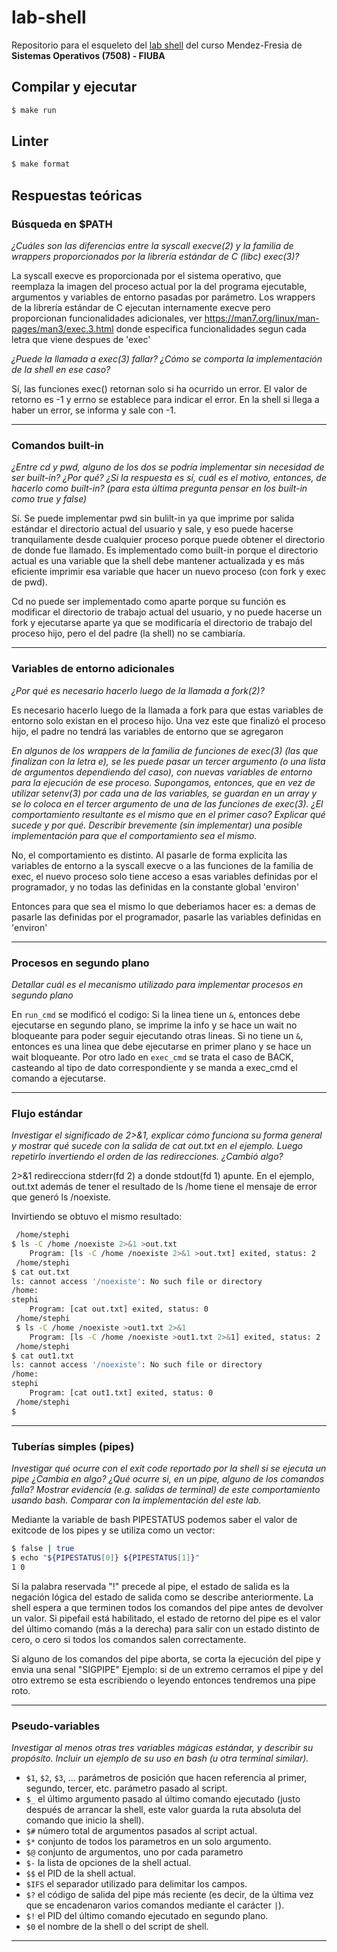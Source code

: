 # lab-shell

Repositorio para el esqueleto del [lab shell](https://fisop.github.io/7508/lab/shell) del curso Mendez-Fresia de **Sistemas Operativos (7508) - FIUBA**

## Compilar y ejecutar

```bash
$ make run
```

## Linter

```bash
$ make format
```

## Respuestas teóricas

### Búsqueda en $PATH

_¿Cuáles son las diferencias entre la syscall execve(2) y la familia de wrappers proporcionados por la librería estándar de C (libc) exec(3)?_

La syscall execve es proporcionada por el sistema operativo, que reemplaza la imagen del proceso actual por la del programa ejecutable, argumentos y variables de entorno pasadas por parámetro. Los wrappers de la librería estándar de C ejecutan internamente execve pero proporcionan funcionalidades adicionales, ver https://man7.org/linux/man-pages/man3/exec.3.html donde especifica funcionalidades segun cada letra que viene despues de 'exec'

_¿Puede la llamada a exec(3) fallar? ¿Cómo se comporta la implementación de la shell en ese caso?_

Sí, las funciones exec() retornan solo si ha ocurrido un error. El valor de retorno es -1 y errno se establece para indicar el error.
En la shell si llega a haber un error, se informa y sale con -1.

---

### Comandos built-in

_¿Entre cd y pwd, alguno de los dos se podría implementar sin necesidad de ser built-in? ¿Por qué? ¿Si la respuesta es sí, cuál es el motivo, entonces, de hacerlo como built-in? (para esta última pregunta pensar en los built-in como true y false)_

Sí. Se puede implementar pwd sin bulilt-in ya que imprime por salida estándar el directorio actual del usuario y sale, y eso puede hacerse tranquilamente desde cualquier proceso porque puede obtener el directorio de donde fue llamado. Es implementado como built-in porque el directorio actual es una variable que la shell debe mantener actualizada y es más eficiente imprimir esa variable que hacer un nuevo proceso (con fork y exec de pwd).

Cd no puede ser implementado como aparte porque su función es modificar el directorio de trabajo actual del usuario, y no puede hacerse un fork y ejecutarse aparte ya que se modificaría el directorio de trabajo del proceso hijo, pero el del padre (la shell) no se cambiaría.

---

### Variables de entorno adicionales
_¿Por qué es necesario hacerlo luego de la llamada a fork(2)?_

 Es necesario hacerlo luego de la llamada a fork para que estas variables de entorno solo existan en el proceso hijo. Una vez este que finalizó el proceso hijo, el padre no tendrá las variables de entorno que se agregaron 

_En algunos de los wrappers de la familia de funciones de exec(3) (las que finalizan con la letra e), se les puede pasar un tercer argumento (o una lista de argumentos dependiendo del caso), con nuevas variables de entorno para la ejecución de ese proceso. Supongamos, entonces, que en vez de utilizar setenv(3) por cada una de las variables, se guardan en un array y se lo coloca en el tercer argumento de una de las funciones de exec(3)._
_¿El comportamiento resultante es el mismo que en el primer caso? Explicar qué sucede y por qué.
Describir brevemente (sin implementar) una posible implementación para que el comportamiento sea el mismo._


No, el comportamiento es distinto. Al pasarle de forma explicita las variables de entorno a la syscall execve o a las funciones de la familia de exec, el nuevo proceso solo tiene acceso a esas variables definidas por el programador, y no todas las definidas en la constante global 'environ'

Entonces para que sea el mismo lo que deberiamos hacer es: a demas de pasarle las definidas por el programador, pasarle las variables definidas en 'environ'

---

### Procesos en segundo plano
_Detallar cuál es el mecanismo utilizado para implementar procesos en segundo plano_

En `run_cmd` se modificó el codigo: Si la linea tiene un `&`, entonces debe ejecutarse en segundo plano, se imprime la info y se hace un wait no bloqueante para poder seguir ejecutando otras lineas. Si no tiene un `&`, entonces es una linea que debe ejecutarse en primer plano y se hace un wait bloqueante.
Por otro lado en `exec_cmd` se trata el caso de BACK, casteando al tipo de dato correspondiente y se manda a exec_cmd el comando a ejecutarse.

---

### Flujo estándar

_Investigar el significado de 2>&1, explicar cómo funciona su forma general y mostrar qué sucede con la salida de cat out.txt en el ejemplo. Luego repetirlo invertiendo el orden de las redirecciones. ¿Cambió algo?_

2>&1 redirecciona stderr(fd 2) a donde stdout(fd 1) apunte. En el ejemplo, out.txt además de tener el resultado de ls /home tiene el mensaje de error que generó ls /noexiste.

Invirtiendo se obtuvo el mismo resultado:
``` sh
 /home/stephi 
$ ls -C /home /noexiste 2>&1 >out.txt        
	Program: [ls -C /home /noexiste 2>&1 >out.txt] exited, status: 2 
 /home/stephi 
$ cat out.txt
ls: cannot access '/noexiste': No such file or directory
/home:
stephi
	Program: [cat out.txt] exited, status: 0 
 /home/stephi 
 $ ls -C /home /noexiste >out1.txt 2>&1   
	Program: [ls -C /home /noexiste >out1.txt 2>&1] exited, status: 2 
 /home/stephi 
$ cat out1.txt
ls: cannot access '/noexiste': No such file or directory
/home:
stephi
	Program: [cat out1.txt] exited, status: 0 
 /home/stephi 
$ 
```

---

### Tuberías simples (pipes)

_Investigar qué ocurre con el exit code reportado por la shell si se ejecuta un pipe ¿Cambia en algo? ¿Qué ocurre si, en un pipe, alguno de los comandos falla? Mostrar evidencia (e.g. salidas de terminal) de este comportamiento usando bash. Comparar con la implementación del este lab._

Mediante la variable de bash PIPESTATUS podemos saber el valor de exitcode de los pipes y se utiliza como un vector:
``` sh
$ false | true
$ echo "${PIPESTATUS[0]} ${PIPESTATUS[1]}"
1 0
```
Si la palabra reservada "!" precede al pipe, el estado de salida es la negación lógica del estado de salida como se describe anteriormente. La shell espera a que terminen todos los comandos del pipe antes de devolver un valor.
Si pipefail está habilitado, el estado de retorno del pipe es el valor del último comando (más a la derecha) para salir con un estado distinto de cero, o cero si todos los comandos salen correctamente.

Si alguno de los comandos del pipe aborta, se corta la ejecución del pipe y envia una senal "SIGPIPE"
Ejemplo: si de un extremo cerramos el pipe y del otro extremo se esta escribiendo o leyendo entonces tendremos una pipe roto.

---

### Pseudo-variables

_Investigar al menos otras tres variables mágicas estándar, y describir su propósito. Incluir un ejemplo de su uso en bash (u otra terminal similar)._

- `$1`, `$2`, `$3`, ... parámetros de posición que hacen referencia al primer, segundo, tercer, etc. parámetro pasado al script.
- `$_` el último argumento pasado al último comando ejecutado (justo después de arrancar la shell, este valor guarda la ruta absoluta del comando que inicio la shell).
- `$#` número total de argumentos pasados al script actual.
- `$*` conjunto de todos los parametros en un solo argumento.
- `$@` conjunto de argumentos, uno por cada parametro
- `$-` la lista de opciones de la shell actual.
- `$$` el PID de la shell actual.
- `$IFS` el separador utilizado para delimitar los campos.
- `$?` el código de salida del pipe más reciente (es decir, de la última vez que se encadenaron varios comandos mediante el carácter `|`).
- `$!` el PID del último comando ejecutado en segundo plano.
- `$0` el nombre de la shell o del script de shell.

---

